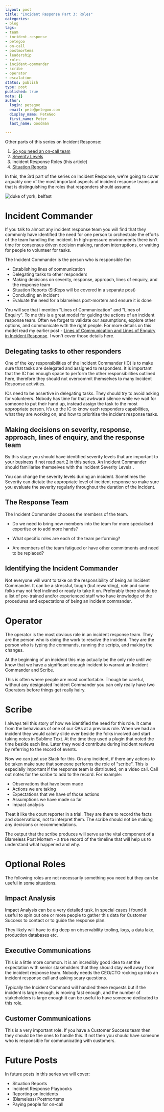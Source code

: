 ```yaml
---
layout: post
title: "Incident Response Part 3: Roles"
categories:
- blog
tags:
- team
- incident-response
- petegoo
- on-call
- postmortems
- leadership
- roles
- incident-commander
- scribe
- operator
- escalation
status: publish
type: post
published: true
meta: {}
author:
  login: petegoo
  email: pete@petegoo.com
  display_name: PeteGoo
  first_name: Peter
  last_name: Goodman

---
```


Other parts of this series on Incident Response:

1. [So you need an on-call team](https://blog.petegoo.com/2023/12/06/so-you-need-an-on-call-team/)
2. [Severity Levels](https://blog.petegoo.com/2024/01/17/incident-response-severity-levels/)
3. Incident Response Roles (this article)
4. [Situation Reports](https://blog.petegoo.com/2024/03/13/incident-response-sitreps/)

In this, the 3rd part of the series on Incident Response, we're going to cover arguably one of the most important aspects of incident response teams and that is distinguishing the roles that responders should assume.

![duke of york, belfast](/images/2024/duke-of-york.jpg)



# Incident Commander
If you talk to almost any incident response team you will find that they commonly have identified the need for one person to orchestrate the efforts of the team handling the incident. In high-pressure environments there isn't time for consensus driven decision making, random interruptions, or waiting for people to volunteer for tasks. 

The Incident Commander is the person who is responsible for:
- Establishing lines of communication
- Delegating tasks to other responders
- Making decisions on severity, response, approach, lines of enquiry, and the response team
- Situation Reports (SitReps will be covered in a separate post)
- Concluding an incident
- Evaluate the need for a blameless post-mortem and ensure it is done

You will see that I mention "Lines of Communication" and "Lines of Enquiry". To me this is a great model for guiding the actions of an incident response team. Often we forget to validate our assumptions, explore other options, and communicate with the right people. For more details on this model read my earlier post - [Lines of Communication and Lines of Enquiry in Incident Response](https://blog.petegoo.com/2023/02/22/incident-response-lines-of-communication-enquiry/). I won't cover those details here.


## Delegating tasks to other responders
One of the key responsibilities of the Incident Commander (IC) is to make sure that tasks are delegated and assigned to responders. It is important that the IC has enough space to perform the other responsibilities outlined here, therefore they should not overcommit themselves to many Incident Response activities.

ICs need to be assertive in delegating tasks. They should try to avoid asking for volunteers. Nobody has time for that awkward silence while we wait for someone to put their hand up, instead assign the task to the most appropriate person. Itʼs up the IC to know each responders capabilities, what they are working on, and how to prioritise the incident response tasks.

## Making decisions on severity, response, approach, lines of enquiry, and the response team

By this stage you should have identified severity levels that are important to your business if not read [part 2 in this series](https://blog.petegoo.com/2024/01/17/incident-response-severity-levels/). An Incident Commander should familiarise themselves with the Incident Severity Levels .

You can change the severity levels during an incident. Sometimes the Severity can dictate the appropriate level of incident response so make sure you evaluate the severity regularly throughout the duration of the incident.

## The Response Team
The Incident Commander chooses the members of the team.

- Do we need to bring new members into the team for more specialised expertise or to add
more hands?

- What specific roles are each of the team performing?

- Are members of the team fatigued or have other commitments and need to be replaced?

## Identifying the Incident Commander

Not everyone will want to take on the responsibility of being an Incident Commander. It can be a stressful, tough (but rewarding), role and some folks may not feel inclined or ready to take it on. Preferably there should be a list of pre-trained and/or experienced staff who have knowledge of the procedures and expectations of being an incident commander.

# Operator

The operator is the most obvious role in an incident response team. They are the person who is doing the work to resolve the incident. They are the person who is typing the commands, running the scripts, and making the changes. 

At the beginning of an incident this may actually be the only role until we know that we have a significant enough incident to warrant an Incident Commander and Scribe.

This is often where people are most comfortable. Though be careful, without any designated Incident Commander you can only really have two Operators before things get really hairy.

# Scribe
I always tell this story of how we identified the need for this role. It came from the behaviours of one of our QAs at a previous role. When we had an incident they would calmly slide over beside the folks involved and start taking notes in Sublime Text. At the time they used a plugin that noted the time beside each line. Later they would contribute during incident reviews by referring to the record of events.

Now we can just use Slack for this. On any incident, if there any actions to be taken make sure that someone performs the role of "scribe". This is especially important if the response team is distributed, on a video call. Call out notes for the scribe to add to the record. For example:

- Observations that have been made
- Actions we are taking
- Expectations that we have of those actions
- Assumptions we have made so far
- Impact analysis

Treat it like the court reporter in a trial. They are there to record the facts and observations, not to interpret them. The scribe should not be making any decisions or recommendations. 

The output that the scribe produces will serve as the vital component of a Blameless Post Mortem - a true record of the timeline that will help us to understand what happened and why.

# Optional Roles

The following roles are not necessarily something you need but they can be useful in some situations.

## Impact Analysis

Impact Analysis can be a very detailed task. In special cases I found it useful to spin out one or more people to gather this data for Customer Success to contact or to guide the response plan.

They likely will have to dig deep on observability tooling, logs, a data lake, production databases etc.

## Executive Communications

This is a little more common. It is an incredibly good idea to set the expectation with senior stakeholders that they should stay well away from the incident response team. Nobody needs the CEO/CTO rocking up into an incident response call and asking scary questions. 

Typically the Incident Command will handled these requests but if the incident is large enough, is moving fast enough, and the number of stakeholders is large enough it can be useful to have someone dedicated to this role.


## Customer Communications

This is a very important role. If you have a Customer Success team then they should be the ones to handle this. If not then you should have someone who is responsible for communicating with customers. 

# Future Posts

In future posts in this series we will cover:

- Situation Reports
- Incident Response Playbooks
- Reporting on Incidents
- (Blameless) Postmortems
- Paying people for on-call



